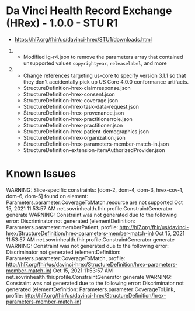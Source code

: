 # Da Vinci Health Record Exchange (HRex) - 1.0.0 - STU R1
- https://hl7.org/fhir/us/davinci-hrex/STU1/downloads.html

1. - Modified ig-r4.json to remove the parameters array that contained unsupported values `copyrightyear`, `releaselabel`, and more

2. - Change references targeting us-core to specify version 3.1.1 so that they don't accidentally pick up US Core 4.0.0 conformance artifacts.
    - StructureDefinition-hrex-claimresponse.json
    - StructureDefinition-hrex-consent.json
    - StructureDefinition-hrex-coverage.json
    - StructureDefinition-hrex-task-data-request.json
    - StructureDefinition-hrex-provenance.json
    - StructureDefinition-hrex-practitionerrole.json
    - StructureDefinition-hrex-practitioner.json
    - StructureDefinition-hrex-patient-demographics.json
    - StructureDefinition-hrex-organization.json
    - StructureDefinition-hrex-parameters-member-match-in.json
    - StructureDefinition-extension-itemAuthorizedProvider.json


# Known Issues
WARNING: Slice-specific constraints: [dom-2, dom-4, dom-3, hrex-cov-1, dom-6, dom-5] found on element: Parameters.parameter:CoverageToMatch.resource are not supported
Oct 15, 2021 11:53:57 AM net.sovrinhealth.fhir.profile.ConstraintGenerator generate
WARNING: Constraint was not generated due to the following error: Discriminator not generated (elementDefinition: Parameters.parameter:memberPatient, profile: http://hl7.org/fhir/us/davinci-hrex/StructureDefinition/hrex-parameters-member-match-in)
Oct 15, 2021 11:53:57 AM net.sovrinhealth.fhir.profile.ConstraintGenerator generate
WARNING: Constraint was not generated due to the following error: Discriminator not generated (elementDefinition: Parameters.parameter:CoverageToMatch, profile: http://hl7.org/fhir/us/davinci-hrex/StructureDefinition/hrex-parameters-member-match-in)
Oct 15, 2021 11:53:57 AM net.sovrinhealth.fhir.profile.ConstraintGenerator generate
WARNING: Constraint was not generated due to the following error: Discriminator not generated (elementDefinition: Parameters.parameter:CoverageToLink, profile: http://hl7.org/fhir/us/davinci-hrex/StructureDefinition/hrex-parameters-member-match-in)
